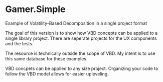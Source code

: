 # Gamer.Simple
Example of Volatility-Based Decomposition in a single project format 

The goal of this version is to show how VBD concepts can be applied to a single library project.  There are seperate projects for the UX components and the tests.  

The resource is technically outside the scope of VBD.  My intent is to use this same database for these examples. 

VBD concpets can be applied to any size project.  Organizing your code to follow the VBD model allows for easier upleveling.    

